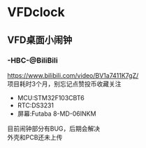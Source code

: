 # VFDclock
## VFD桌面小闹钟
### -HBC-@BiliBili
https://www.bilibili.com/video/BV1a7411K7gZ/ <br>
项目耗时3个月，别忘记点赞投币收藏关注 <br>
* MCU:STM32F103CBT6
* RTC:DS3231
* 屏幕:Futaba 8-MD-06INKM

目前闹钟部分有BUG，后期会解决 <br>
外壳和PCB还未上传 <br>

